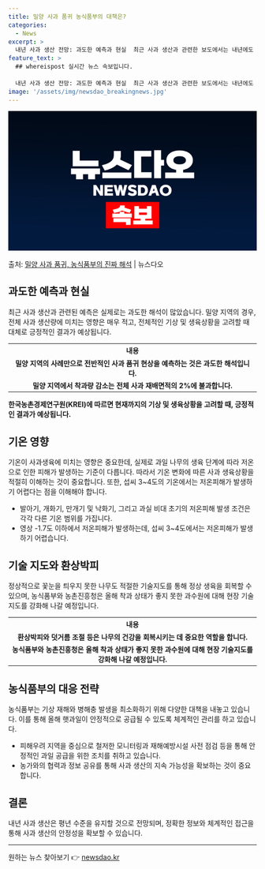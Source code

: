 ```yaml
---
title: 밀양 사과 품귀 농식품부의 대책은?
categories:
  - News
excerpt: >
  내년 사과 생산 전망: 과도한 예측과 현실  최근 사과 생산과 관련한 보도에서는 내년에도 사과 품귀 현상이 …
feature_text: >
  ## whereispost 실시간 뉴스 속보입니다.

  내년 사과 생산 전망: 과도한 예측과 현실  최근 사과 생산과 관련한 보도에서는 내년에도 사과 품귀 현상이 …
image: '/assets/img/newsdao_breakingnews.jpg'
---
```


![뉴스다오 속보](/assets/img/newsdao_breakingnews.jpg)

<p>출처: <a href="https://newsdao.kr/4270" rel="dofollow">밀양 사과 품귀, 농식품부의 진짜 해석</a> | 뉴스다오</p>

<h2 data-ke-size="size26">과도한 예측과 현실</h2>
<p data-ke-size="size16">최근 사과 생산과 관련된 예측은 실제로는 과도한 해석이 많았습니다. 밀양 지역의 경우, 전체 사과 생산량에 미치는 영향은 매우 적고, 전체적인 기상 및 생육상황을 고려할 때 대체로 긍정적인 결과가 예상됩니다.</p>
<table>
  <tr>
    <th>내용</th>
  </tr>
  <tr>
    <td style="text-align: center; height: 17px;"><b>밀양 지역의 사례만으로 전반적인 사과 품귀 현상을 예측하는 것은 과도한 해석입니다.</b></td>
  </tr>
  <tr>
    <td style="text-align: center; height: 17px;"><b>밀양 지역에서 착과량 감소는 전체 사과 재배면적의 2%에 불과합니다.</b></td>
  </tr>
</table>
<p data-ke-size="size16"><b>한국농촌경제연구원(KREI)에 따르면 현재까지의 기상 및 생육상황을 고려할 때, 긍정적인 결과가 예상됩니다.</b></p>

<h2 data-ke-size="size26">기온 영향</h2>
<p data-ke-size="size16">기온이 사과생육에 미치는 영향은 중요한데, 실제로 과일 나무의 생육 단계에 따라 저온으로 인한 피해가 발생하는 기준이 다릅니다. 따라서 기온 변화에 따른 사과 생육상황을 적절히 이해하는 것이 중요합니다. 또한, 섭씨 3~4도의 기온에서는 저온피해가 발생하기 어렵다는 점을 이해해야 합니다.</p>

<ul>
  <li>발아기, 개화기, 만개기 및 낙화기, 그리고 과실 비대 초기의 저온피해 발생 조건은 각각 다른 기온 범위를 가집니다.</li>
  <li>영상 -1.7도 이하에서 저온피해가 발생하는데, 섭씨 3~4도에서는 저온피해가 발생하기 어렵습니다.</li>
</ul>

<h2 data-ke-size="size26">기술 지도와 환상박피</h2>
<p data-ke-size="size16">정상적으로 꽃눈을 틔우지 못한 나무도 적절한 기술지도를 통해 정상 생육을 회복할 수 있으며, 농식품부와 농촌진흥청은 올해 착과 상태가 좋지 못한 과수원에 대해 현장 기술지도를 강화해 나갈 예정입니다.</p>
<table>
  <tr>
    <th>내용</th>
  </tr>
  <tr>
    <td style="text-align: center; height: 17px;"><b>환상박피와 덧거름 조절 등은 나무의 건강을 회복시키는 데 중요한 역할을 합니다.</b></td>
  </tr>
  <tr>
    <td style="text-align: center; height: 17px;"><b>농식품부와 농촌진흥청은 올해 착과 상태가 좋지 못한 과수원에 대해 현장 기술지도를 강화해 나갈 예정입니다.</b></td>
  </tr>
</table>

<h2 data-ke-size="size26">농식품부의 대응 전략</h2>
<p data-ke-size="size16">농식품부는 기상 재해와 병해충 발생을 최소화하기 위해 다양한 대책을 내놓고 있습니다. 이를 통해 올해 햇과일이 안정적으로 공급될 수 있도록 체계적인 관리를 하고 있습니다.</p>
<ul>
  <li>피해우려 지역을 중심으로 철저한 모니터링과 재해예방시설 사전 점검 등을 통해 안정적인 과일 공급을 위한 조치를 취하고 있습니다.</li>
  <li>농가와의 협력과 정보 공유를 통해 사과 생산의 지속 가능성을 확보하는 것이 중요합니다.</li>
</ul>

<h2 data-ke-size="size26">결론</h2>
<p data-ke-size="size16">내년 사과 생산은 평년 수준을 유지할 것으로 전망되며, 정확한 정보와 체계적인 접근을 통해 사과 생산의 안정성을 확보할 수 있습니다.</p>
<hr> 

원하는 뉴스 찾아보기 👉 <a href="https://newsdao.kr" rel="dofollow">newsdao.kr</a>


